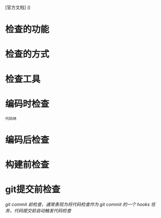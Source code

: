 [官方文档] ()
# 检查的功能

# 检查的方式

# 检查工具

# 编码时检查
```
代码块
```
# 编码后检查

# 构建前检查

# git提交前检查
*git commit 前检查，通常表现为将代码检查作为 git commit 的一个 hooks 任 务，代码提交前自动触发代码检查*
